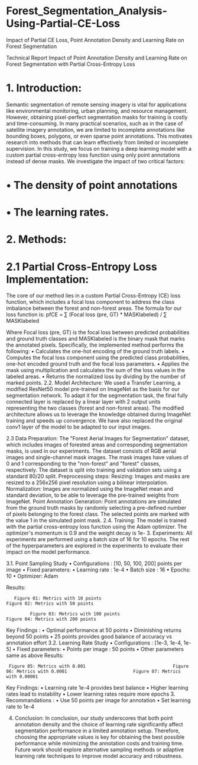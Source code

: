 # Forest_Segmentation_Analysis-Using-Partial-CE-Loss
Impact of Partial CE Loss, Point Annotation Density and Learning Rate on Forest Segmentation

Technical Report
 Impact of Point Annotation Density and Learning Rate on Forest Segmentation with Partial Cross-Entropy Loss



# 1. Introduction:
Semantic segmentation of remote sensing imagery is vital for applications like environmental monitoring, urban planning, and resource management. However, obtaining pixel-perfect segmentation masks for training is costly and time-consuming. 
In many practical scenarios, such as in the case of satellite imagery annotation, we are limited to incomplete annotations like bounding boxes, polygons, or even sparse point annotations. This motivates research into methods that can learn effectively from limited or incomplete supervision.
In this study, we focus on training a deep learning model with a custom partial cross-entropy loss function using only point annotations instead of dense masks. We investigate the impact of two critical factors:
# •	The density of point annotations
# •	The learning rates.
# 2. Methods:
# 2.1 Partial Cross-Entropy Loss Implementation:
The core of our method lies in a custom Partial Cross-Entropy (CE) loss function, which includes a focal loss component to address the class imbalance between the forest and non-forest areas. The formula for our loss function is:
pfCE = ∑ (Focal loss (pre, GT) * MASKlabeled) / ∑ MASKlabeled

Where Focal loss (pre, GT) is the focal loss between predicted probabilities and ground truth classes and MASKlabeled is the binary mask that marks the annotated pixels.
Specifically, the implemented method performs the following:
•	Calculates the one-hot encoding of the ground truth labels.
•	Computes the focal loss component using the predicted class probabilities, one-hot encoded ground truth and the focal loss parameters.
•	Applies the mask using multiplication and calculates the sum of the loss values in the labeled areas.
•	Returns the normalized loss by dividing by the number of marked points.
2.2. Model Architecture:
We used a Transfer Learning, a modified ResNet50 model pre-trained on ImageNet as the basis for our segmentation network. To adapt it for the segmentation task, the final fully connected layer is replaced by a linear layer with 2 output units representing the two classes (forest and non-forest areas). The modified architecture allows us to leverage the knowledge obtained during ImageNet training and speeds up convergence. We have also replaced the original conv1 layer of the model to be adapted to our input images.

2.3 Data Preparation:
The "Forest Aerial Images for Segmentation" dataset, which includes images of forested areas and corresponding segmentation masks, is used in our experiments. The dataset consists of RGB aerial images and single-channel mask images. The mask images have values of 0 and 1 corresponding to the "non-forest" and "forest" classes, respectively. The dataset is split into training and validation sets using a standard 80/20 split.
Preprocessing steps:
Resizing: Images and masks are resized to a 256x256 pixel resolution using a bilinear interpolation.
Normalization: Images are normalized using the ImageNet mean and standard deviation, to be able to leverage the pre-trained weights from ImageNet.
Point Annotation Generation: Point annotations are simulated from the ground truth masks by randomly selecting a pre-defined number of pixels belonging to the forest class. The selected points are marked with the value 1 in the simulated point mask.
2.4. Training:
The model is trained with the partial cross-entropy loss function using the Adam optimizer. The optimizer's momentum is 0.9 and the weight decay is 1e-
3. Experiments: 
All experiments are performed using a batch size of 16 for 10 epochs. The rest of the hyperparameters are explored in the experiments to evaluate their impact on the model performance.

3.1. Point Sampling Study
•	Configurations : [10, 50, 100, 200] points per image
•	Fixed parameters: 
•	Learning rate : 1e-4
•	Batch size : 16
•	Epochs: 10
•	Optimizer: Adam



Results:
            
       Figure 01: Metrics with 10 points                                                       Figure 02: Metrics with 50 points                      
                     
             Figure 03: Metrics with 100 points                                       Figure 04: Metrics with 200 points                
   Key Findings :
•	Optimal performance at 50 points
•	Diminishing returns beyond 50 points
•	25 points provides good balance of accuracy vs annotation effort
3.2.	Learning Rate Study
•	Configurations : [1e-3, 1e-4, 1e-5]
•	Fixed parameters: 
•	Points per image : 50 points
•	Other parameters same as above
Results:
                
     Figure 05: Metrics with 0.001                                 Figure 06: Metrics with 0.0001                         Figure 07: Metrics with 0.00001            
Key Findings:
•	Learning rate 1e-4 provides best balance
•	Higher learning rates lead to instability
•	Lower learning rates require more epochs
3.	Recommandations :
•	Use 50 points per image for annotation
•	Set learning rate to 1e-4

4.	Conclusion:
In conclusion, our study underscores that both point annotation density and the choice of learning rate significantly affect segmentation performance in a limited annotation setup. Therefore, choosing the appropriate values is key for obtaining the best possible performance while minimizing the annotation costs and training time. Future work should explore alternative sampling methods or adaptive learning rate techniques to improve model accuracy and robustness.


